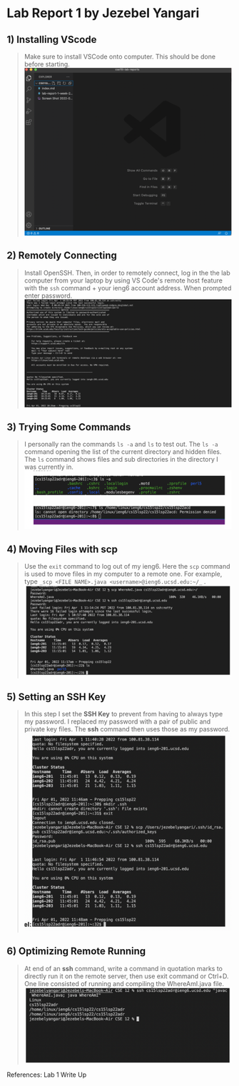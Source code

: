 # Lab Report 1 by Jezebel Yangari

## 1) Installing VScode
> Make sure to install VSCode onto computer. This should be done before starting. 
![Image](Installing%20VScode.png)

## 2) Remotely Connecting
> Install OpenSSH. Then, in order to remotely connect, log in the the lab computer from your laptop by using VS Code's remote host feature with the `ssh` command + your ieng6 account address. When prompted enter password.
![Image](Screen%20Shot%202022-04-01%20at%2010.29.01%20AM.png)


## 3) Trying Some Commands
> I personally ran the commands `ls -a` and `ls` to test out. The `ls -a` command opening the list of the current directory and hidden files. The `ls` command shows files and sub directories in the directory I was currently in.
![Image](Screen%20Shot%202022-04-08%20at%2011.35.38%20AM.png)


## 4) Moving Files with scp
> Use the `exit` command to log out of my ieng6. Here the `scp` command is used to move files in my computer to a remote one. For example, type `_scp <FILE NAME>.java <username>@ieng6.ucsd.edu:~/_` .
![Image](Screen%20Shot%202022-04-08%20at%2011.36.52%20AM.png)


## 5) Setting an SSH Key
> In this step I set the **SSH Key** to prevent from having to always type my password. I replaced my password with a pair of public and private key files. The **ssh** command then uses those as my password.
![Image](Screen%20Shot%202022-04-08%20at%2011.59.49%20AM.png)


## 6) Optimizing Remote Running
> At end of an **ssh** command, write a command in quotation marks to directly run it on the remote server, then use exit command or Ctrl+D. One line consisted of running and compiling the WhereAmI.java file.
![Image](Screen%20Shot%202022-04-08%20at%2011.40.38%20AM.png)

References: Lab 1 Write Up
